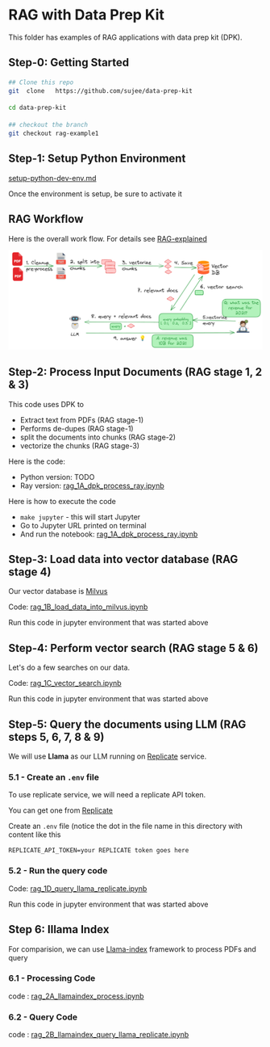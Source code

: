 # RAG with Data Prep Kit

This folder has examples of RAG applications with data prep kit (DPK).

## Step-0: Getting Started

```bash
## Clone this repo
git  clone   https://github.com/sujee/data-prep-kit

cd data-prep-kit

## checkout the branch
git checkout rag-example1
```

## Step-1: Setup Python Environment

[setup-python-dev-env.md](./setup-python-dev-env.md)

Once the environment is setup, be sure to activate it


## RAG Workflow

Here is the overall work flow.  For details see [RAG-explained](./RAG-explained.md)

![](media/rag-overview-2.png)

## Step-2: Process Input Documents (RAG stage 1, 2 & 3)

This code uses DPK to 

- Extract text from PDFs (RAG stage-1)
- Performs de-dupes (RAG stage-1)
- split the documents into chunks (RAG stage-2)
- vectorize the chunks (RAG stage-3)

Here is the code: 

- Python version: TODO
- Ray version: [rag_1A_dpk_process_ray.ipynb](rag_1A_dpk_process_ray.ipynb)

Here is how to execute the code

- `make jupyter`  - this will start Jupyter
- Go to Jupyter URL printed on terminal
- And run the notebook: [rag_1A_dpk_process_ray.ipynb](rag_1A_dpk_process_ray.ipynb)

## Step-3: Load data into vector database  (RAG stage 4)

Our vector database is [Milvus](https://milvus.io/)

Code: [rag_1B_load_data_into_milvus.ipynb](rag_1B_load_data_into_milvus.ipynb)

Run this code in jupyter environment that was started above

## Step-4: Perform vector search (RAG stage 5 & 6)

Let's do a few searches on our data.

Code: [rag_1C_vector_search.ipynb](rag_1C_vector_search.ipynb)

Run this code in jupyter environment that was started above

## Step-5: Query the documents using LLM (RAG steps 5, 6, 7, 8 & 9)

We will use **Llama** as our LLM running on [Replicate](https://replicate.com/) service.


### 5.1 - Create an `.env` file

To use replicate service, we will need a replicate API token.

You can get one from [Replicate](https://replicate.com/)

Create an `.env` file (notice the dot in the file name in this directory with content like this

```text
REPLICATE_API_TOKEN=your REPLICATE token goes here
```

### 5.2 - Run the query code

Code: [rag_1D_query_llama_replicate.ipynb](rag_1D_query_llama_replicate.ipynb)

Run this code in jupyter environment that was started above


## Step 6: Illama Index

For comparision, we can use [Llama-index](https://docs.llamaindex.ai/) framework to process PDFs and query

### 6.1 - Processing Code

code : [rag_2A_llamaindex_process.ipynb](rag_2A_llamaindex_process.ipynb)

### 6.2 - Query Code

code : [rag_2B_llamaindex_query_llama_replicate.ipynb](rag_2B_llamaindex_query_llama_replicate.ipynb)
